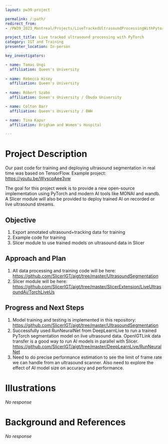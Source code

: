 ```yaml
---
layout: pw39-project

permalink: /:path/
redirect_from:
- /PW39_2023_Montreal/Projects/LiveTrackedUltrasoundProcessingWithPytorch/README.html

project_title: Live tracked ultrasound processing with PyTorch
category: IGT and Training
presenter_location: In-person

key_investigators:

- name: Tamas Ungi
  affiliation: Queen's University
  
- name: Rebecca Hisey
  affiliation: Queen's University
  
- name: Róbert Szabó
  affiliation: Queen's University / Óbuda University

- name: Colton Barr
  affiliation: Queen's University / BWH

- name: Tina Kapur
  affiliation: Brigham and Women's Hospital

---
```


# Project Description

<!-- Add a short paragraph describing the project. -->

Our past code for training and deploying ultrasound segmentation in real time was based on TensorFlow. Example project:
<https://youtu.be/WyscpAee3vw>

The goal for this project week is to provide a new open-source implementation using PyTorch and modern AI tools like MONAI and wandb. A Slicer module will also be provided to deploy trained AI on recorded or live ultrasound streams.

## Objective

<!-- Describe here WHAT you would like to achieve (what you will have as end result). -->

1.  Export annotated ultrasound+tracking data for training
2.  Example code for training
3.  Slicer module to use trained models on ultrasound data in Slicer

## Approach and Plan

<!-- Describe here HOW you would like to achieve the objectives stated above. -->

1.  All data processing and training code will be here: <https://github.com/SlicerIGT/aigt/tree/master/UltrasoundSegmentation>
2.  Slicer module will be here: <https://github.com/SlicerIGT/aigt/tree/master/SlicerExtension/LiveUltrasoundAi/TorchLiveUs>

## Progress and Next Steps

<!-- Update this section as you make progress, describing of what you have ACTUALLY DONE.
     If there are specific steps that you could not complete then you can describe them here, too. -->

1. Model training and testing is implemented in this repository: <https://github.com/SlicerIGT/aigt/tree/master/UltrasoundSegmentation>
2. Successfully used RunNeuralNet from DeepLearnLive to run a trained PyTorch segmentation model on live ultrasound data. OpenIGTLink data transfer is a good way to run AI models in parallel with Slicer. https://github.com/SlicerIGT/aigt/tree/master/DeepLearnLive/RunNeuralNet
3. Need to do precise performance estimation to see the limit of frame rate we can handle from an ultrasound scanner. Also need to explore the effect of AI model size on accuracy and performance.

# Illustrations

<!-- Add pictures and links to videos that demonstrate what has been accomplished. -->

*No response*

# Background and References

<!-- If you developed any software, include link to the source code repository.
     If possible, also add links to sample data, and to any relevant publications. -->

*No response*
